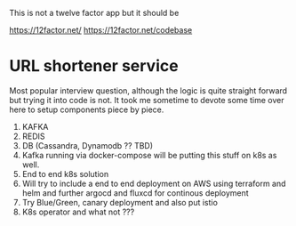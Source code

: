 This is not a twelve factor app but it should be 

https://12factor.net/
https://12factor.net/codebase

# URL shortener service
Most popular interview question, although the logic is quite straight forward but trying it into code is not.
It took me sometime to devote some time over here to setup components piece by piece.

1. KAFKA
2. REDIS
3. DB (Cassandra, Dynamodb ?? TBD)
4. Kafka running via docker-compose will be putting this stuff on k8s as well.
5. End to end k8s solution
6. Will try to include a end to end deployment on AWS using terraform and helm and further argocd and fluxcd for continous deployment
7. Try Blue/Green, canary deployment and also put istio
8. K8s operator and what not ???
